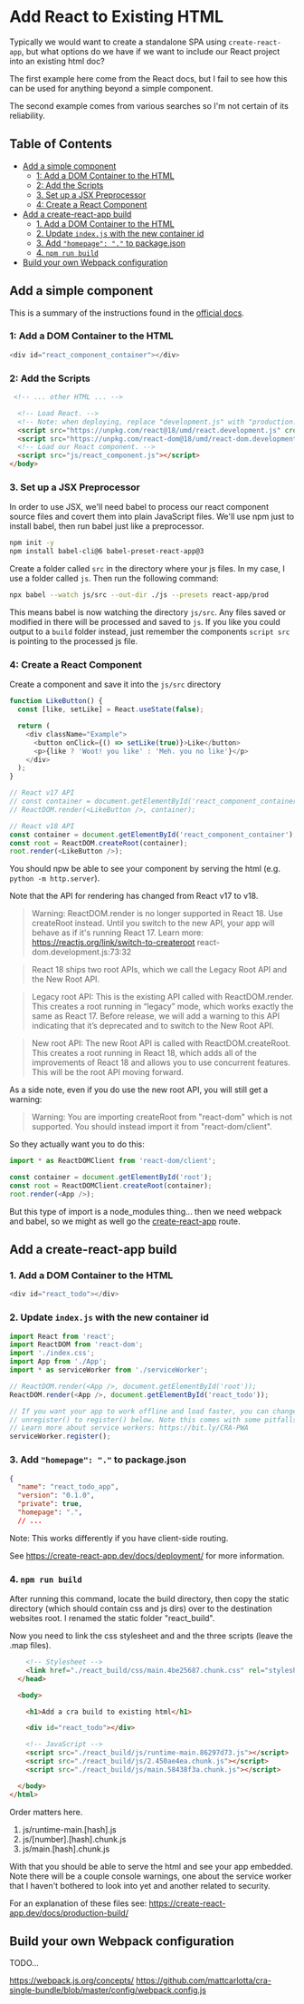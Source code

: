 # Add React to Existing HTML

Typically we would want to create a standalone SPA using `create-react-app`, but what options do we have if we want to include our React project into an existing html doc?

The first example here come from the React docs, but I fail to see how this can be used for anything beyond a simple component.

The second example comes from various searches so I'm not certain of its reliability.

## Table of Contents

<!-- toc -->

- [Add a simple component](#add-a-simple-component)
  * [1: Add a DOM Container to the HTML](#1-add-a-dom-container-to-the-html)
  * [2: Add the Scripts](#2-add-the-scripts)
  * [3. Set up a JSX Preprocessor](#3-set-up-a-jsx-preprocessor)
  * [4: Create a React Component](#4-create-a-react-component)
- [Add a create-react-app build](#add-a-create-react-app-build)
  * [1. Add a DOM Container to the HTML](#1-add-a-dom-container-to-the-html)
  * [2. Update `index.js` with the new container id](#2-update-indexjs-with-the-new-container-id)
  * [3. Add `"homepage": "."` to package.json](#3-add-homepage--to-packagejson)
  * [4. `npm run build`](#4-npm-run-build)
- [Build your own Webpack configuration](#build-your-own-webpack-configuration)

<!-- tocstop -->

## Add a simple component

This is a summary of the instructions found in the [official docs](https://reactjs.org/docs/add-react-to-a-website.html).

### 1: Add a DOM Container to the HTML

```javascript
<div id="react_component_container"></div>
```

### 2: Add the Scripts

```html
 <!-- ... other HTML ... -->

  <!-- Load React. -->
  <!-- Note: when deploying, replace "development.js" with "production.min.js". -->
  <script src="https://unpkg.com/react@18/umd/react.development.js" crossorigin></script> 
  <script src="https://unpkg.com/react-dom@18/umd/react-dom.development.js" crossorigin></script>
  <!-- Load our React component. -->
  <script src="js/react_component.js"></script>
</body>
```

### 3. Set up a JSX Preprocessor

In order to use JSX, we'll need babel to process our react component source files and covert them into plain JavaScript files. We'll use npm just to install babel, then run babel just like a preprocessor.

```bash
npm init -y 
npm install babel-cli@6 babel-preset-react-app@3
```
 
Create a folder called `src` in the directory where your js files. In my case, I use a folder called `js`. Then run the following command:

```bash
npx babel --watch js/src --out-dir ./js --presets react-app/prod
```

This means babel is now watching the directory `js/src`. Any files saved or modified in there will be processed and saved to `js`. If you like you could output to a `build` folder instead, just remember the components `script src` is pointing to the processed js file.

### 4: Create a React Component 

Create a component and save it into the `js/src` directory 

```javascript
function LikeButton() {
  const [like, setLike] = React.useState(false);

  return (
    <div className="Example">
      <button onClick={() => setLike(true)}>Like</button>
      <p>{like ? 'Woot! you like' : 'Meh. you no like'}</p>
    </div>
  );
}

// React v17 API
// const container = document.getElementById('react_component_container');
// ReactDOM.render(<LikeButton />, container);

// React v18 API
const container = document.getElementById('react_component_container');
const root = ReactDOM.createRoot(container);
root.render(<LikeButton />);
```

You should npw be able to see your component by serving the html (e.g. `python -m http.server`).

Note that the API for rendering has changed from React v17 to v18.

> Warning: ReactDOM.render is no longer supported in React 18. Use createRoot instead. Until you switch to the new API, your app will behave as if it's running React 17. Learn more: https://reactjs.org/link/switch-to-createroot react-dom.development.js:73:32

> React 18 ships two root APIs, which we call the Legacy Root API and the New Root API.

> Legacy root API: This is the existing API called with ReactDOM.render. This creates a root running in “legacy” mode, which works exactly the same as React 17. Before release, we will add a warning to this API indicating that it’s deprecated and to switch to the New Root API.

> New root API: The new Root API is called with ReactDOM.createRoot. This creates a root running in React 18, which adds all of the improvements of React 18 and allows you to use concurrent features. This will be the root API moving forward.

As a side note, even if you do use the new root API, you will still get a warning:

> Warning: You are importing createRoot from "react-dom" which is not supported. You should instead import it from "react-dom/client".

So they actually want you to do this:

```javascript
import * as ReactDOMClient from 'react-dom/client';

const container = document.getElementById('root');
const root = ReactDOMClient.createRoot(container);
root.render(<App />);
```

But this type of import is a node_modules thing... then we need webpack and babel, so we might as well go the [create-react-app](create_react_app.md) route. 


## Add a create-react-app build

### 1. Add a DOM Container to the HTML

```javascript
<div id="react_todo"></div>
```

### 2. Update `index.js` with the new container id

```javascript
import React from 'react';
import ReactDOM from 'react-dom';
import './index.css';
import App from './App';
import * as serviceWorker from './serviceWorker';

// ReactDOM.render(<App />, document.getElementById('root'));
ReactDOM.render(<App />, document.getElementById('react_todo'));

// If you want your app to work offline and load faster, you can change
// unregister() to register() below. Note this comes with some pitfalls.
// Learn more about service workers: https://bit.ly/CRA-PWA
serviceWorker.register();
```

### 3. Add `"homepage": "."` to package.json 

```json 
{
  "name": "react_todo_app",
  "version": "0.1.0",
  "private": true,
  "homepage": ".",
  // ...
```

Note: This works differently if you have client-side routing. 

See <https://create-react-app.dev/docs/deployment/> for more information.

### 4. `npm run build`

After running this command, locate the build directory, then copy the static directory (which should contain css and js dirs) over to the destination websites root. I renamed the static folder "react_build". 

Now you need to link the css stylesheet and and the three scripts (leave the .map files).

```html 
    <!-- Stylesheet -->
    <link href="./react_build/css/main.4be25687.chunk.css" rel="stylesheet">
  </head>

  <body>

    <h1>Add a cra build to existing html</h1>

    <div id="react_todo"></div>

    <!-- JavaScript -->
    <script src="./react_build/js/runtime-main.86297d73.js"></script>
    <script src="./react_build/js/2.450ae4ea.chunk.js"></script>
    <script src="./react_build/js/main.58438f3a.chunk.js"></script>

  </body>
</html>
```

Order matters here. 

1. js/runtime-main.[hash].js
2. js/[number].[hash].chunk.js
3. js/main.[hash].chunk.js

With that you should be able to serve the html and see your app embedded. Note there will be a couple console warnings, one about the service worker that I haven't bothered to look into yet and another related to security.

For an explanation of these files see: <https://create-react-app.dev/docs/production-build/>


## Build your own Webpack configuration 


TODO...

<https://webpack.js.org/concepts/>
<https://github.com/mattcarlotta/cra-single-bundle/blob/master/config/webpack.config.js>
